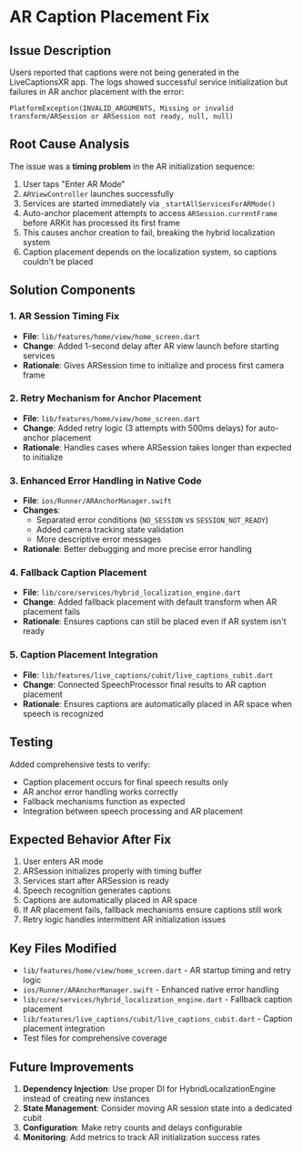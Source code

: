 # AR Caption Placement Fix

## Issue Description
Users reported that captions were not being generated in the LiveCaptionsXR app. The logs showed successful service initialization but failures in AR anchor placement with the error:

```
PlatformException(INVALID_ARGUMENTS, Missing or invalid transform/ARSession or ARSession not ready, null, null)
```

## Root Cause Analysis

The issue was a **timing problem** in the AR initialization sequence:

1. User taps "Enter AR Mode" 
2. `ARViewController` launches successfully
3. Services are started immediately via `_startAllServicesForARMode()`
4. Auto-anchor placement attempts to access `ARSession.currentFrame` before ARKit has processed its first frame
5. This causes anchor creation to fail, breaking the hybrid localization system
6. Caption placement depends on the localization system, so captions couldn't be placed

## Solution Components

### 1. AR Session Timing Fix
- **File**: `lib/features/home/view/home_screen.dart`
- **Change**: Added 1-second delay after AR view launch before starting services
- **Rationale**: Gives ARSession time to initialize and process first camera frame

### 2. Retry Mechanism for Anchor Placement
- **File**: `lib/features/home/view/home_screen.dart`  
- **Change**: Added retry logic (3 attempts with 500ms delays) for auto-anchor placement
- **Rationale**: Handles cases where ARSession takes longer than expected to initialize

### 3. Enhanced Error Handling in Native Code
- **File**: `ios/Runner/ARAnchorManager.swift`
- **Changes**:
  - Separated error conditions (`NO_SESSION` vs `SESSION_NOT_READY`)
  - Added camera tracking state validation
  - More descriptive error messages
- **Rationale**: Better debugging and more precise error handling

### 4. Fallback Caption Placement
- **File**: `lib/core/services/hybrid_localization_engine.dart`
- **Change**: Added fallback placement with default transform when AR placement fails
- **Rationale**: Ensures captions can still be placed even if AR system isn't ready

### 5. Caption Placement Integration
- **File**: `lib/features/live_captions/cubit/live_captions_cubit.dart`
- **Change**: Connected SpeechProcessor final results to AR caption placement
- **Rationale**: Ensures captions are automatically placed in AR space when speech is recognized

## Testing

Added comprehensive tests to verify:
- Caption placement occurs for final speech results only
- AR anchor error handling works correctly
- Fallback mechanisms function as expected
- Integration between speech processing and AR placement

## Expected Behavior After Fix

1. User enters AR mode
2. ARSession initializes properly with timing buffer
3. Services start after ARSession is ready
4. Speech recognition generates captions
5. Captions are automatically placed in AR space
6. If AR placement fails, fallback mechanisms ensure captions still work
7. Retry logic handles intermittent AR initialization issues

## Key Files Modified

- `lib/features/home/view/home_screen.dart` - AR startup timing and retry logic
- `ios/Runner/ARAnchorManager.swift` - Enhanced native error handling
- `lib/core/services/hybrid_localization_engine.dart` - Fallback caption placement
- `lib/features/live_captions/cubit/live_captions_cubit.dart` - Caption placement integration
- Test files for comprehensive coverage

## Future Improvements

1. **Dependency Injection**: Use proper DI for HybridLocalizationEngine instead of creating new instances
2. **State Management**: Consider moving AR session state into a dedicated cubit
3. **Configuration**: Make retry counts and delays configurable
4. **Monitoring**: Add metrics to track AR initialization success rates